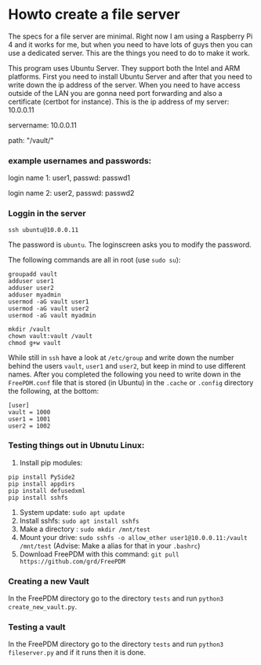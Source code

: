 # Howto create a file server
The specs for a file server are minimal. Right now I am using a Raspberry Pi 4 and it works for me, but when you need to have lots of guys then you can use a dedicated server. This are the things you need to do to make it work.

This program uses Ubuntu Server. They support both the Intel and ARM platforms.
First you need to install Ubuntu Server and after that you need to write down the ip address of the server. When you need to have access outside of the LAN you are gonna need port forwarding and also a certificate (certbot for instance). This is the ip address of my server: 10.0.0.11 

servername: 10.0.0.11

path: "/vault/"

### example usernames and passwords:

login name 1: user1, passwd: passwd1

login name 2: user2, passwd: passwd2

### Loggin in the server
`ssh ubuntu@10.0.0.11`

The password is `ubuntu`. The loginscreen asks you to modify the password.

The following commands are all in root (use `sudo su`):

```
groupadd vault
adduser user1
adduser user2
adduser myadmin
usermod -aG vault user1
usermod -aG vault user2
usermod -aG vault myadmin

mkdir /vault
chown vault:vault /vault
chmod g+w vault
```

While still in `ssh` have a look at `/etc/group` and write down the number behind the users `vault`, `user1` and `user2`, but keep in mind to use different names. After you completed the following you need to write down in the `FreePDM.conf` file that is stored (in Ubuntu) in the `.cache` or `.config` directory the following, at the bottom:

```
[user]
vault = 1000
user1 = 1001
user2 = 1002
```

### Testing things out in Ubnutu Linux: 

1. Install pip modules: 
```
pip install PySide2
pip install appdirs
pip install defusedxml
pip install sshfs
```
1. System update: `sudo apt update`
1. Install sshfs: `sudo apt install sshfs`
1. Make a directory : `sudo mkdir /mnt/test`
1. Mount your drive: `sudo sshfs -o allow_other user1@10.0.0.11:/vault /mnt/test` (Advise: Make a alias for that in your `.bashrc`)
1. Download FreePDM with this command: `git pull https://github.com/grd/FreePDM` 

### Creating a new Vault

In the FreePDM directory go to the directory `tests` and run `python3 create_new_vault.py`. 

### Testing a vault

In the FreePDM directory go to the directory `tests` and run `python3 fileserver.py` and if it runs then it is done.
